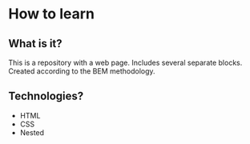 # How to learn

## What is it?
This is a repository with a web page. Includes several separate blocks. Created according to the BEM methodology.

## Technologies?
* HTML
* CSS
* Nested
